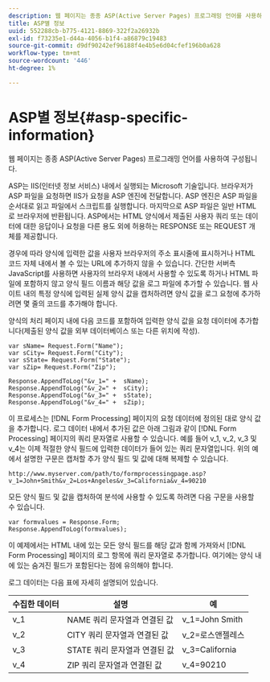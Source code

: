 ```yaml
---
description: 웹 페이지는 종종 ASP(Active Server Pages) 프로그래밍 언어를 사용하여 구성됩니다.
title: ASP별 정보
uuid: 552288cb-b775-4121-8869-322f2a26932b
exl-id: f73235e1-d44a-4056-b1f4-a86879c19483
source-git-commit: d9df90242ef96188f4e4b5e6d04cfef196b0a628
workflow-type: tm+mt
source-wordcount: '446'
ht-degree: 1%

---
```


# ASP별 정보{#asp-specific-information}

웹 페이지는 종종 ASP(Active Server Pages) 프로그래밍 언어를 사용하여 구성됩니다.

ASP는 IIS(인터넷 정보 서비스) 내에서 실행되는 Microsoft 기술입니다. 브라우저가 ASP 파일을 요청하면 IIS가 요청을 ASP 엔진에 전달합니다. ASP 엔진은 ASP 파일을 순서대로 읽고 파일에서 스크립트를 실행합니다. 마지막으로 ASP 파일은 일반 HTML로 브라우저에 반환됩니다. ASP에서는 HTML 양식에서 제출된 사용자 쿼리 또는 데이터에 대한 응답이나 요청을 다른 용도 외에 허용하는 RESPONSE 또는 REQUEST 개체를 제공합니다.

경우에 따라 양식에 입력한 값을 사용자 브라우저의 주소 표시줄에 표시하거나 HTML 코드 자체 내에서 볼 수 있는 URL에 추가하지 않을 수 있습니다. 간단한 서버측 JavaScript를 사용하면 사용자의 브라우저 내에서 사용할 수 있도록 하거나 HTML 파일에 포함하지 않고 양식 필드 이름과 해당 값을 로그 파일에 추가할 수 있습니다. 웹 사이트 내의 특정 양식에 입력된 실제 양식 값을 캡처하려면 양식 값을 로그 요청에 추가하려면 몇 줄의 코드를 추가해야 합니다.

양식의 처리 페이지 내에 다음 코드를 포함하여 입력한 양식 값을 요청 데이터에 추가합니다(제출된 양식 값을 외부 데이터베이스 또는 다른 위치에 작성).

```
var sName= Request.Form("Name"); 
var sCity= Request.Form("City"); 
var sState= Request.Form("State"); 
var sZip= Request.Form("Zip"); 
 
Response.AppendToLog("&v_1=" +  sName); 
Response.AppendToLog("&v_2=" +  sCity); 
Response.AppendToLog("&v_3=" +  sState); 
Response.AppendToLog("&v_4=" +  sZip);
```

이 프로세스는 [!DNL Form Processing] 페이지의 요청 데이터에 정의된 대로 양식 값을 추가합니다. 로그 데이터 내에서 추가된 값은 아래 그림과 같이 [!DNL Form Processing] 페이지의 쿼리 문자열로 사용할 수 있습니다. 예를 들어 v_1, v_2, v_3 및 v_4는 이제 적절한 양식 필드에 입력한 데이터가 들어 있는 쿼리 문자열입니다. 위의 예에서 설명한 구문은 캡처할 추가 양식 필드 및 값에 대해 복제할 수 있습니다.

```
http://www.myserver.com/path/to/formprocessingpage.asp?v_1=John+Smith&v_2=Los+Angeles&v_3=California&v_4=90210
```

모든 양식 필드 및 값을 캡처하여 분석에 사용할 수 있도록 하려면 다음 구문을 사용할 수 있습니다.

```
var formvalues = Response.Form; 
Response.AppendToLog(formvalues); 
```

이 예제에서는 HTML 내에 있는 모든 양식 필드를 해당 값과 함께 가져와서 [!DNL Form Processing] 페이지의 로그 항목에 쿼리 문자열로 추가합니다. 여기에는 양식 내에 있는 숨겨진 필드가 포함된다는 점에 유의해야 합니다.

로그 데이터는 다음 표에 자세히 설명되어 있습니다.

| 수집한 데이터 | 설명 | 예 |
|---|---|---|
| v_1 | NAME 쿼리 문자열과 연결된 값 | v_1=John Smith |
| v_2 | CITY 쿼리 문자열과 연결된 값 | v_2=로스앤젤레스 |
| v_3 | STATE 쿼리 문자열과 연결된 값 | v_3=California |
| v_4 | ZIP 쿼리 문자열과 연결된 값 | v_4=90210 |
